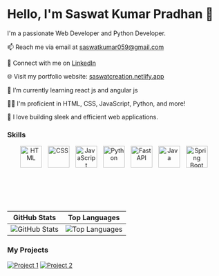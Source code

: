 
# Hello, I'm Saswat Kumar Pradhan 👋

I'm a passionate Web Developer and Python Developer.

📫 Reach me via email at saswatkumar059@gmail.com

💼 Connect with me on [LinkedIn](https://www.linkedin.com/in/saswatkumar059)

🌐 Visit my portfolio website: [saswatcreation.netlify.app](https://saswatcreation.netlify.app)

🌱 I’m currently learning react js and angular js

👨‍💻 I'm proficient in HTML, CSS, JavaScript, Python, and more!

🚀 I love building sleek and efficient web applications.

### Skills

<!-- Skill Badges -->
<div align="center">
  <img src="https://img.shields.io/badge/HTML-E34F26?style=for-the-badge&logo=html5&logoColor=white" alt="HTML" title="HTML" style="margin-right: 10px; height: 50px;">
  <img src="https://img.shields.io/badge/CSS-1572B6?style=for-the-badge&logo=css3&logoColor=white" alt="CSS" title="CSS" style="margin-right: 10px; height: 50px;">
  <img src="https://img.shields.io/badge/JavaScript-F7DF1E?style=for-the-badge&logo=javascript&logoColor=black" alt="JavaScript" title="JavaScript" style="margin-right: 10px; height: 50px;">
  <img src="https://img.shields.io/badge/Python-3776AB?style=for-the-badge&logo=python&logoColor=white" alt="Python" title="Python" style="margin-right: 10px; height: 50px;">
  <img src="https://img.shields.io/badge/FastAPI-009688?style=for-the-badge&logo=fastapi&logoColor=white" alt="FastAPI" title="FastAPI" style="margin-right: 10px; height: 50px;">
  <img src="https://img.shields.io/badge/Java-007396?style=for-the-badge&logo=java&logoColor=white" alt="Java" title="Java" style="margin-right: 10px; height: 50px;">
  <img src="https://img.shields.io/badge/Spring_Boot-6DB33F?style=for-the-badge&logo=spring-boot&logoColor=white" alt="Spring Boot" title="Spring Boot" style="margin-right: 10px; height: 50px;">
</div>

<br><br><br><br>




| GitHub Stats                                         | Top Languages                                         |
|------------------------------------------------------|-------------------------------------------------------|
| ![GitHub Stats](https://github-readme-stats.vercel.app/api?username=Saswat-Kumar-Pradhan&show_icons=true&theme=radical) | ![Top Languages](https://github-readme-stats.vercel.app/api/top-langs/?username=Saswat-Kumar-Pradhan&theme=radical) |


### My Projects

[![Project 1](https://github-readme-stats.vercel.app/api/pin/?username=Saswat-Kumar-Pradhan&repo=DIGITAL-CLOCK&theme=radical)](https://github.com/Saswat-Kumar-Pradhan/DIGITAL-CLOCK)
[![Project 2](https://github-readme-stats.vercel.app/api/pin/?username=Saswat-Kumar-Pradhan&repo=.BLOG&theme=radical)](https://github.com/Saswat-Kumar-Pradhan/.BLOG)

